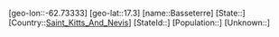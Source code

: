 ﻿---
location: [17.3,-62.73333]
type: City
tags:
- geo/City


SpocWebEntityId: 36651
isDeleted: false
confidential: public

---
[geo-lon::-62.73333]
[geo-lat::17.3]
[name::Basseterre]
[State::]
[Country::[Saint_Kitts_And_Nevis](geo/Continent/South-America/Saint_Kitts_And_Nevis.md)]
[StateId::]
[Population::]
[Unknown::]

